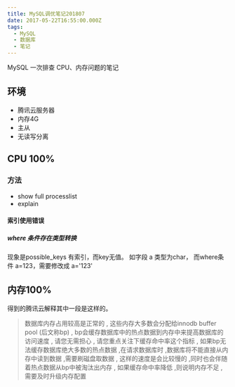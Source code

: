 ```yaml
---
title: MySQL调优笔记201807
date: 2017-05-22T16:55:00.000Z
tags:
  - MySQL
  - 数据库
  - 笔记
---
```


MySQL 一次排查 CPU、内存问题的笔记

<!-- MORE -->
## 环境
- 腾讯云服务器
- 内存4G
- 主从
- 无读写分离

## CPU 100%
### 方法
- show full processlist
- explain

#### 索引使用错误
##### where 条件存在类型转换
现象是possible_keys 有索引，而key无值。
如字段 a 类型为char， 而where条件 a=123，需要修改成 a='123'


## 内存100%
得到的腾讯云解释其中一段是这样的。

> 数据库内存占用较高是正常的 , 这些内存大多数会分配给innodb buffer pool (后文称bp) , bp会缓存数据库中的热点数据到内存中来提高数据库的访问速度 , 请您无需担心 , 请您重点关注下缓存命中率这个指标 , 如果bp无法缓存数据库绝大多数的热点数据 ,在请求数据库时 ,数据库将不能直接从内存中读到数据 ,需要刷磁盘取数据 , 这样的速度是会比较慢的 ,同时也会伴随着热点数据从bp中被淘汰出内存 , 如果缓存命中率降低 ,则说明内存不足 ,需要及时升级内存配置
